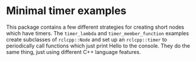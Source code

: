 # Minimal timer examples

This package contains a few different strategies for creating short nodes which have timers.
The `timer_lambda` and `timer_member_function` examples create subclasses of `rclcpp::Node` and set up an `rclcpp::timer` to periodically call functions which just print Hello to the console. They do the same thing, just using different C++ language features.
